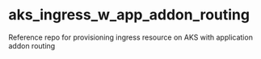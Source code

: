 # aks_ingress_w_app_addon_routing
Reference repo for provisioning ingress resource on AKS with application addon routing
